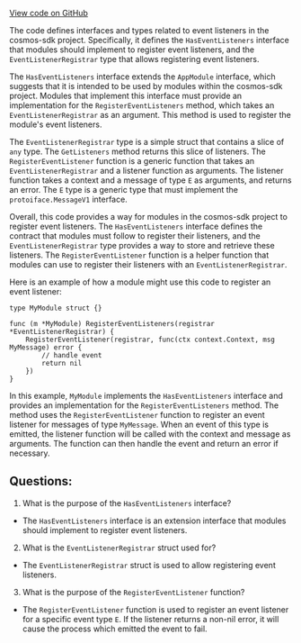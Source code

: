 [View code on GitHub](https://github.com/cosmos/cosmos-sdk/blob/main/core/appmodule/event.go)

The code defines interfaces and types related to event listeners in the cosmos-sdk project. Specifically, it defines the `HasEventListeners` interface that modules should implement to register event listeners, and the `EventListenerRegistrar` type that allows registering event listeners.

The `HasEventListeners` interface extends the `AppModule` interface, which suggests that it is intended to be used by modules within the cosmos-sdk project. Modules that implement this interface must provide an implementation for the `RegisterEventListeners` method, which takes an `EventListenerRegistrar` as an argument. This method is used to register the module's event listeners.

The `EventListenerRegistrar` type is a simple struct that contains a slice of `any` type. The `GetListeners` method returns this slice of listeners. The `RegisterEventListener` function is a generic function that takes an `EventListenerRegistrar` and a listener function as arguments. The listener function takes a context and a message of type `E` as arguments, and returns an error. The `E` type is a generic type that must implement the `protoiface.MessageV1` interface.

Overall, this code provides a way for modules in the cosmos-sdk project to register event listeners. The `HasEventListeners` interface defines the contract that modules must follow to register their listeners, and the `EventListenerRegistrar` type provides a way to store and retrieve these listeners. The `RegisterEventListener` function is a helper function that modules can use to register their listeners with an `EventListenerRegistrar`. 

Here is an example of how a module might use this code to register an event listener:

```
type MyModule struct {}

func (m *MyModule) RegisterEventListeners(registrar *EventListenerRegistrar) {
    RegisterEventListener(registrar, func(ctx context.Context, msg MyMessage) error {
        // handle event
        return nil
    })
}
```

In this example, `MyModule` implements the `HasEventListeners` interface and provides an implementation for the `RegisterEventListeners` method. The method uses the `RegisterEventListener` function to register an event listener for messages of type `MyMessage`. When an event of this type is emitted, the listener function will be called with the context and message as arguments. The function can then handle the event and return an error if necessary.
## Questions: 
 1. What is the purpose of the `HasEventListeners` interface?
- The `HasEventListeners` interface is an extension interface that modules should implement to register event listeners.

2. What is the `EventListenerRegistrar` struct used for?
- The `EventListenerRegistrar` struct is used to allow registering event listeners.

3. What is the purpose of the `RegisterEventListener` function?
- The `RegisterEventListener` function is used to register an event listener for a specific event type `E`. If the listener returns a non-nil error, it will cause the process which emitted the event to fail.
